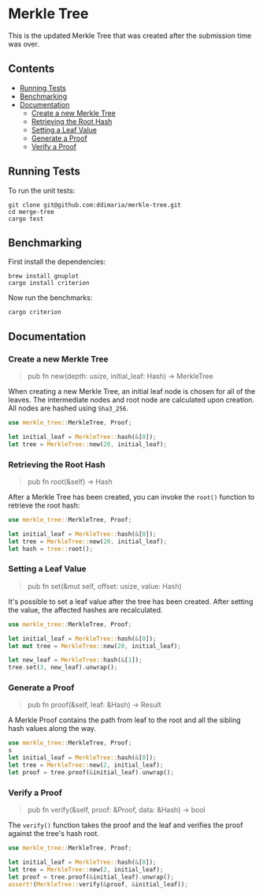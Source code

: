 <!-- omit in toc -->
# Merkle Tree

This is the updated Merkle Tree that was created after the submission time was over.

<!-- omit in toc -->
## Contents

- [Running Tests](#running-tests)
- [Benchmarking](#benchmarking)
- [Documentation](#documentation)
  - [Create a new Merkle Tree](#create-a-new-merkle-tree)
  - [Retrieving the Root Hash](#retrieving-the-root-hash)
  - [Setting a Leaf Value](#setting-a-leaf-value)
  - [Generate a Proof](#generate-a-proof)
  - [Verify a Proof](#verify-a-proof)


## Running Tests

To run the unit tests:

```shell
git clone git@github.com:ddimaria/merkle-tree.git
cd merge-tree
cargo test
```

## Benchmarking

First install the dependencies:

```shell
brew install gnuplot
cargo install criterion
```

Now run the benchmarks:

```shell
cargo criterion
```

## Documentation

### Create a new Merkle Tree

> pub fn new(depth: usize, initial_leaf: Hash) -> MerkleTree

When creating a new Merkle Tree, an initial leaf node is chosen for all of the leaves.
The intermediate nodes and root node are calculated upon creation.
All nodes are hashed using `Sha3_256`.

```rust
use merkle_tree::MerkleTree, Proof;

let initial_leaf = MerkleTree::hash(&[0]);
let tree = MerkleTree::new(20, initial_leaf);
```

### Retrieving the Root Hash

> pub fn root(&self) -> Hash

After a Merkle Tree has been created, you can invoke the `root()` function to 
retrieve the root hash:

```rust
use merkle_tree::MerkleTree, Proof;

let initial_leaf = MerkleTree::hash(&[0]);
let tree = MerkleTree::new(20, initial_leaf);
let hash = tree::root();
```

### Setting a Leaf Value

> pub fn set(&mut self, offset: usize, value: Hash)

It's possible to set a leaf value after the tree has been created.  After 
setting the value, the affected hashes are recalculated.

```rust
use merkle_tree::MerkleTree, Proof;

let initial_leaf = MerkleTree::hash(&[0]);
let mut tree = MerkleTree::new(20, initial_leaf);

let new_leaf = MerkleTree::hash(&[1]);
tree.set(3, new_leaf).unwrap();
```

### Generate a Proof

> pub fn proof(&self, leaf: &Hash) -> Result<Proof>

A Merkle Proof contains the path from leaf to the root and all the sibling hash values along the way.

```rust
use merkle_tree::MerkleTree, Proof;
s
let initial_leaf = MerkleTree::hash(&[0]);
let tree = MerkleTree::new(2, initial_leaf);
let proof = tree.proof(&initial_leaf).unwrap();
```

### Verify a Proof

> pub fn verify(&self, proof: &Proof, data: &Hash) -> bool

The `verify()` function takes the proof and the leaf and verifies the proof against the tree's hash root.

```rust
use merkle_tree::MerkleTree, Proof;

let initial_leaf = MerkleTree::hash(&[0]);
let tree = MerkleTree::new(2, initial_leaf);
let proof = tree.proof(&initial_leaf).unwrap();
assert!(MerkleTree::verify(&proof, &initial_leaf));
```